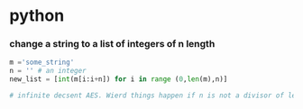 # python
### change a string to a list of integers of n length


```python
m ='some_string'
n = '' # an integer
new_list = [int(m[i:i+n]) for i in range (0,len(m),n)]

# infinite decsent AES. Wierd things happen if n is not a divisor of len(m).

```
